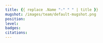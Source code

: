 ```yaml
---
title: {{ replace .Name "-" " " | title }}
mugshot: /images/team/default-mugshot.png
position:
level:
badges:
citations:
---
```

